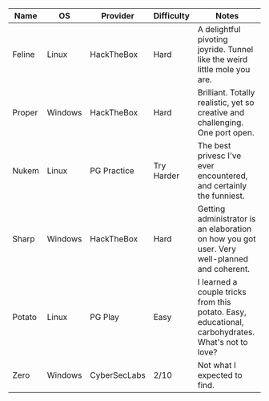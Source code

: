 | Name  | OS | Provider | Difficulty | Notes |
| ------------- | ------------- |------ | ---|--|
| Feline |     Linux| HackTheBox | Hard | A delightful pivoting joyride. Tunnel like the weird little mole you are. |
| Proper| Windows | HackTheBox | Hard | Brilliant. Totally realistic, yet so creative and challenging. One port open. |
| Nukem | Linux | PG Practice | Try Harder | The best privesc I've ever encountered, and certainly the funniest. | 
| Sharp | Windows | HackTheBox | Hard | Getting administrator is an elaboration on how you got user. Very well-planned and coherent.|
| Potato | Linux | PG Play | Easy | I learned a couple tricks from this potato. Easy, educational, carbohydrates. What's not to love? |
| Zero | Windows | CyberSecLabs| 2/10 | Not what I expected to find. |
